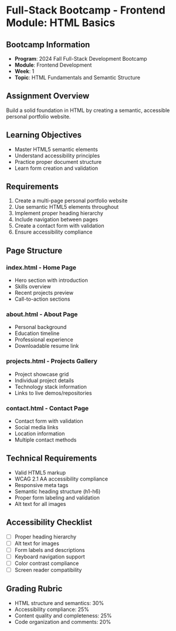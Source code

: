 # Full-Stack Bootcamp - Frontend Module: HTML Basics

## Bootcamp Information
- **Program**: 2024 Fall Full-Stack Development Bootcamp
- **Module**: Frontend Development
- **Week**: 1
- **Topic**: HTML Fundamentals and Semantic Structure

## Assignment Overview
Build a solid foundation in HTML by creating a semantic, accessible personal portfolio website.

## Learning Objectives
- Master HTML5 semantic elements
- Understand accessibility principles
- Practice proper document structure
- Learn form creation and validation

## Requirements
1. Create a multi-page personal portfolio website
2. Use semantic HTML5 elements throughout
3. Implement proper heading hierarchy
4. Include navigation between pages
5. Create a contact form with validation
6. Ensure accessibility compliance

## Page Structure
### index.html - Home Page
- Hero section with introduction
- Skills overview
- Recent projects preview
- Call-to-action sections

### about.html - About Page
- Personal background
- Education timeline
- Professional experience
- Downloadable resume link

### projects.html - Projects Gallery
- Project showcase grid
- Individual project details
- Technology stack information
- Links to live demos/repositories

### contact.html - Contact Page
- Contact form with validation
- Social media links
- Location information
- Multiple contact methods

## Technical Requirements
- Valid HTML5 markup
- WCAG 2.1 AA accessibility compliance
- Responsive meta tags
- Semantic heading structure (h1-h6)
- Proper form labeling and validation
- Alt text for all images

## Accessibility Checklist
- [ ] Proper heading hierarchy
- [ ] Alt text for images
- [ ] Form labels and descriptions
- [ ] Keyboard navigation support
- [ ] Color contrast compliance
- [ ] Screen reader compatibility

## Grading Rubric
- HTML structure and semantics: 30%
- Accessibility compliance: 25%
- Content quality and completeness: 25%
- Code organization and comments: 20%